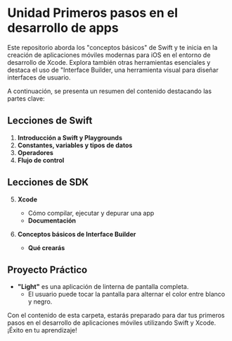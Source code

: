 # Unidad Primeros pasos en el desarrollo de apps

Este repositorio aborda los "conceptos básicos" de Swift y te inicia en la creación de aplicaciones móviles modernas para iOS 
en el entorno de desarrollo de Xcode. Explora también otras herramientas esenciales y destaca el uso de "Interface Builder, 
una herramienta visual para diseñar interfaces de usuario.

A continuación, se presenta un resumen del contenido destacando las partes clave:

## Lecciones de Swift
1. **Introducción a Swift y Playgrounds**
2. **Constantes, variables y tipos de datos**
3. **Operadores**
4. **Flujo de control**

## Lecciones de SDK
5. **Xcode**
   - Cómo compilar, ejecutar y depurar una app
   - **Documentación**

6. **Conceptos básicos de Interface Builder**
   - **Qué crearás**

## Proyecto Práctico
- **"Light"** es una aplicación de linterna de pantalla completa.
  - El usuario puede tocar la pantalla para alternar el color entre blanco y negro.

Con el contenido de esta carpeta, estarás preparado para dar tus primeros pasos en el desarrollo de aplicaciones 
móviles utilizando Swift y Xcode. ¡Éxito en tu aprendizaje!

